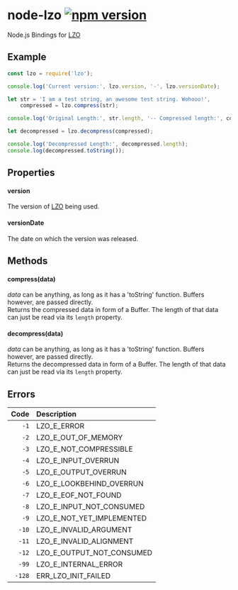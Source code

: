 # node-lzo [![npm version](https://badge.fury.io/js/lzo.svg)](https://badge.fury.io/js/lzo)
Node.js Bindings for [LZO](http://www.oberhumer.com/opensource/lzo/)

## Example
```javascript
const lzo = require('lzo');

console.log('Current version:', lzo.version, '-', lzo.versionDate);

let str = 'I am a test string, an awesome test string. Wohooo!',
    compressed = lzo.compress(str);

console.log('Original Length:', str.length, '-- Compressed length:', compressed.length);

let decompressed = lzo.decompress(compressed);

console.log('Decompressed Length:', decompressed.length);
console.log(decompressed.toString());
```

## Properties
#### version
The version of [LZO](http://www.oberhumer.com/opensource/lzo/) being used.  
#### versionDate
The date on which the version was released.


## Methods
#### compress(data)
*data* can be anything, as long as it has a 'toString' function. Buffers however, are passed directly.  
Returns the compressed data in form of a Buffer. The length of that data can just be read via its `length` property.

#### decompress(data)
*data* can be anything, as long as it has a 'toString' function. Buffers however, are passed directly.  
Returns the decompressed data in form of a Buffer. The length of that data can just be read via its `length` property.

## Errors
Code | Description
-------------: | :------------- 
`-1` | LZO\_E\_ERROR
`-2` | LZO\_E\_OUT\_OF\_MEMORY
`-3` | LZO\_E\_NOT\_COMPRESSIBLE
`-4` | LZO\_E\_INPUT\_OVERRUN
`-5` | LZO\_E\_OUTPUT\_OVERRUN
`-6` | LZO\_E\_LOOKBEHIND_OVERRUN
`-7` | LZO\_E\_EOF\_NOT\_FOUND
`-8` | LZO\_E\_INPUT\_NOT\_CONSUMED
`-9` | LZO\_E\_NOT\_YET\_IMPLEMENTED
`-10` | LZO\_E\_INVALID\_ARGUMENT
`-11` | LZO\_E\_INVALID\_ALIGNMENT
`-12` | LZO\_E\_OUTPUT\_NOT\_CONSUMED
`-99` | LZO\_E\_INTERNAL\_ERROR
`-128` | ERR\_LZO\_INIT\_FAILED
